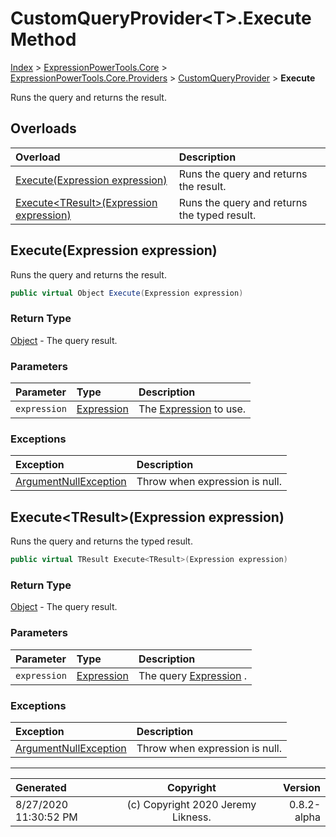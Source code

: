 ﻿# CustomQueryProvider&lt;T>.Execute Method

[Index](../index.md) > [ExpressionPowerTools.Core](ExpressionPowerTools.Core.a.md) > [ExpressionPowerTools.Core.Providers](ExpressionPowerTools.Core.Providers.n.md) > [CustomQueryProvider<T>](ExpressionPowerTools.Core.Providers.CustomQueryProvider`1.cs.md) > **Execute**

Runs the query and returns the result.

## Overloads

| Overload | Description |
| :-- | :-- |
| [Execute(Expression expression)](#executeexpression-expression) | Runs the query and returns the result. |
| [Execute&lt;TResult>(Expression expression)](#executetresultexpression-expression) | Runs the query and returns the typed result. |
## Execute(Expression expression)

Runs the query and returns the result.

```csharp
public virtual Object Execute(Expression expression)
```

### Return Type

 [Object](https://docs.microsoft.com/dotnet/api/system.object)  - The query result.

### Parameters

| Parameter | Type | Description |
| :-- | :-- | :-- |
| `expression` | [Expression](https://docs.microsoft.com/dotnet/api/system.linq.expressions.expression) | The [Expression](https://docs.microsoft.com/dotnet/api/system.linq.expressions.expression) to use. |

### Exceptions

| Exception | Description |
| :-- | :-- |
| [ArgumentNullException](https://docs.microsoft.com/dotnet/api/system.argumentnullexception) | Throw when expression is null. |

## Execute&lt;TResult>(Expression expression)

Runs the query and returns the typed result.

```csharp
public virtual TResult Execute<TResult>(Expression expression)
```

### Return Type

 [Object](https://docs.microsoft.com/dotnet/api/system.object)  - The query result.

### Parameters

| Parameter | Type | Description |
| :-- | :-- | :-- |
| `expression` | [Expression](https://docs.microsoft.com/dotnet/api/system.linq.expressions.expression) | The query [Expression](https://docs.microsoft.com/dotnet/api/system.linq.expressions.expression) . |

### Exceptions

| Exception | Description |
| :-- | :-- |
| [ArgumentNullException](https://docs.microsoft.com/dotnet/api/system.argumentnullexception) | Throw when expression is null. |


---

| Generated | Copyright | Version |
| :-- | :-: | --: |
| 8/27/2020 11:30:52 PM | (c) Copyright 2020 Jeremy Likness. | 0.8.2-alpha |
